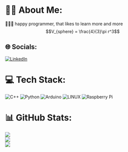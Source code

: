 # 🚶‍♂️ About Me:
🔭🌱🌌 happy programmer, that likes to learn more and more
$$V_{sphere} = \frac{4}{3}\pi r^3$$


## 🌐 Socials:
[![LinkedIn](https://img.shields.io/badge/LinkedIn-%230077B5.svg?logo=linkedin&logoColor=white)](https://linkedin.com/in/linkedin.com/in/soheil-rasouli-247695175) 

# 💻 Tech Stack:
![C++](https://img.shields.io/badge/c++-%2300599C.svg?style=for-the-badge&logo=c%2B%2B&logoColor=white) ![Python](https://img.shields.io/badge/python-3670A0?style=for-the-badge&logo=python&logoColor=ffdd54) ![Arduino](https://img.shields.io/badge/-Arduino-00979D?style=for-the-badge&logo=Arduino&logoColor=white) ![LINUX](https://img.shields.io/badge/Linux-FCC624?style=for-the-badge&logo=linux&logoColor=black) ![Raspberry Pi](https://img.shields.io/badge/-RaspberryPi-C51A4A?style=for-the-badge&logo=Raspberry-Pi)
# 📊 GitHub Stats:
![](https://github-readme-stats.vercel.app/api?username=Soheil-Rasouli&theme=slateorange&hide_border=false&include_all_commits=false&count_private=false)<br/>
![](https://github-readme-streak-stats.herokuapp.com/?user=Soheil-Rasouli&theme=slateorange&hide_border=false)<br/>
![](https://github-readme-stats.vercel.app/api/top-langs/?username=Soheil-Rasouli&theme=slateorange&hide_border=false&include_all_commits=false&count_private=false&layout=compact)

<!-- Proudly created with GPRM ( https://gprm.itsvg.in ) -->

